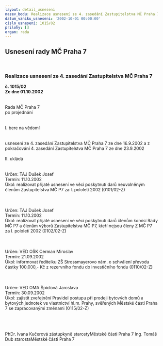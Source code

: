 ```yaml
---
layout: detail_usneseni
nazev_bodu: Realizace usnesení ze 4. zasedání Zastupitelstva MČ Praha 7
datum_vzniku_usneseni: '2002-10-01 00:00:00'
cislo_usneseni: 1015/02
prilohy: []
organ: rada
---
```

<div id="ucUsn_pList" class="usn">
	<span><h2>Usnesení rady MČ Praha 7 </h2>
<br></span><div class="standBody">
<span><h3>Realizace usnesení ze 4. zasedání Zastupitelstva MČ Praha 7</h3></span><div class="center">
		<strong>č. 1015/02</strong><br>
	</div>
<div class="center">
		<strong>Ze dne 01.10.2002</strong><br><br>
	</div>
<br>Rada MČ Praha 7<br>po projednání<br><br><br>I.	bere na vědomí<br><br> <br>usnesení ze 4. zasedání Zastupitelstva MČ Praha 7 ze dne 16.9.2002 a z pokračování 4. zasedání Zastupitelstva MČ Praha 7 ze dne 23.9.2002<br><br>II.	ukládá <br><br> <br>Určen:	TAJ Dušek Josef<br>Termín: 11.10.2002<br>Úkol:	realizovat přijaté usnesení ve věci poskytnutí darů neuvolněným členům Zastupitelstva MČ P7 za I. pololetí 2002 (0101/02-Z)<br> <br><br> <br>Určen:	TAJ Dušek Josef<br>Termín: 11.10.2002<br>Úkol:	realizovat přijaté usnesení ve věci poskytnutí darů členům komisí Rady MČ P7 a členům výborů Zastupitelstva MČ P7, kteří nejsou členy Z MČ P7 za I. pololetí 2002 (0102/02-Z)<br> <br><br> <br>Určen:	VED OŠK Cerman Miroslav<br>Termín: 21.09.2002<br>Úkol:	informovat ředitelku ZŠ Strossmayerovo nám. o schválení převodu částky 100.000,- Kč z rezervního fondu do investičního fondu (0110/02-Z)<br> <br><br> <br>Určen:	VED OMA Špiclová Jaroslava<br>Termín: 30.09.2002<br>Úkol:	zajistit zveřejnění Pravidel postupu při prodeji bytových domů a bytových jednotek ve vlastnictví hl.m. Prahy, svěřených Městské části Praha 7 se zapracovanými změnami    (0115/02-Z)<br> <br><br><br>	<br>PhDr. Ivana Kučerová zástupkyně starostyMěstské části Praha 7	Ing. Tomáš Dub starostaMěstské části Praha 7<br>	<br><br>
</div>
</div>